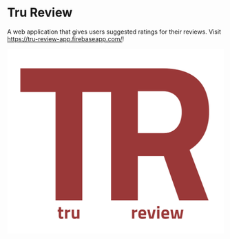 # Tru Review
A web application that gives users suggested ratings for their reviews.
Visit https://tru-review-app.firebaseapp.com/!

![Tru Review Logo](./src/assets/imgs/tr-logo.png)

